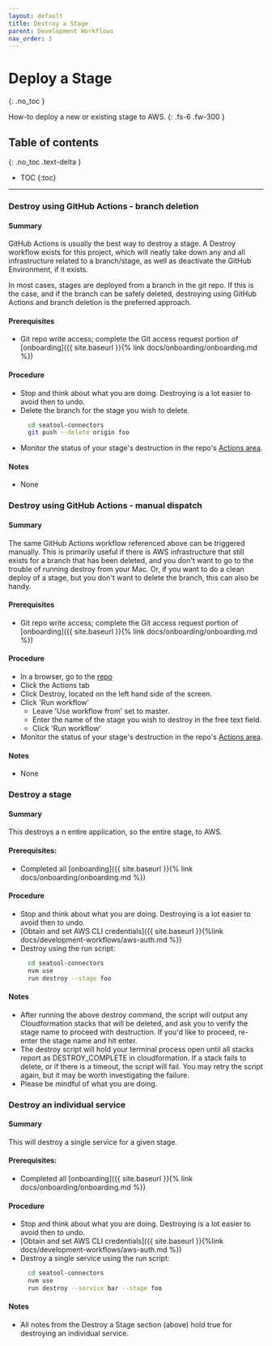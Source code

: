 ```yaml
---
layout: default
title: Destroy a Stage
parent: Development Workflows
nav_order: 3
---
```


# Deploy a Stage

{: .no_toc }

How-to deploy a new or existing stage to AWS.
{: .fs-6 .fw-300 }

## Table of contents

{: .no_toc .text-delta }

- TOC
  {:toc}

---

### Destroy using GitHub Actions - branch deletion

#### Summary

GitHub Actions is usually the best way to destroy a stage. A Destroy workflow exists for this project, which will neatly take down any and all infrastructure related to a branch/stage, as well as deactivate the GitHub Environment, if it exists.

In most cases, stages are deployed from a branch in the git repo. If this is the case, and if the branch can be safely deleted, destroying using GitHub Actions and branch deletion is the preferred approach.

#### Prerequisites

- Git repo write access; complete the Git access request portion of [onboarding]({{ site.baseurl }}{% link docs/onboarding/onboarding.md %})

#### Procedure

- Stop and think about what you are doing. Destroying is a lot easier to avoid then to undo.
- Delete the branch for the stage you wish to delete.
  ```bash
    cd seatool-connectors
    git push --delete origin foo
  ```
- Monitor the status of your stage's destruction in the repo's [Actions area](https://github.com/Enterprise-CMCS/seatool-connectors/actions).

#### Notes

- None

### Destroy using GitHub Actions - manual dispatch

#### Summary

The same GitHub Actions workflow referenced above can be triggered manually. This is primarily useful if there is AWS infrastructure that still exists for a branch that has been deleted, and you don't want to go to the trouble of running destroy from your Mac. Or, if you want to do a clean deploy of a stage, but you don't want to delete the branch, this can also be handy.

#### Prerequisites

- Git repo write access; complete the Git access request portion of [onboarding]({{ site.baseurl }}{% link docs/onboarding/onboarding.md %})

#### Procedure

- In a browser, go to the [repo](https://github.com/Enterprise-CMCS/seatool-connectors)
- Click the Actions tab
- Click Destroy, located on the left hand side of the screen.
- Click 'Run workflow'
  - Leave 'Use workflow from' set to master.
  - Enter the name of the stage you wish to destroy in the free text field.
  - Click 'Run workflow'
- Monitor the status of your stage's destruction in the repo's [Actions area](https://github.com/Enterprise-CMCS/seatool-connectors/actions).

#### Notes

- None

### Destroy a stage

#### Summary

This destroys a n entire application, so the entire stage, to AWS.

#### Prerequisites:

- Completed all [onboarding]({{ site.baseurl }}{% link docs/onboarding/onboarding.md %})

#### Procedure

- Stop and think about what you are doing. Destroying is a lot easier to avoid then to undo.
- [Obtain and set AWS CLI credentials]({{ site.baseurl }}{%link docs/development-workflows/aws-auth.md %})
- Destroy using the run script:
  ```bash
    cd seatool-connectors
    nvm use
    run destroy --stage foo
  ```

#### Notes

- After running the above destroy command, the script will output any Cloudformation stacks that will be deleted, and ask you to verify the stage name to proceed with destruction. If you'd like to proceed, re-enter the stage name and hit enter.
- The destroy script will hold your terminal process open until all stacks report as DESTROY_COMPLETE in cloudformation. If a stack fails to delete, or if there is a timeout, the script will fail. You may retry the script again, but it may be worth investigating the failure.
- Please be mindful of what you are doing.

### Destroy an individual service

#### Summary

This will destroy a single service for a given stage.

#### Prerequisites:

- Completed all [onboarding]({{ site.baseurl }}{% link docs/onboarding/onboarding.md %})

#### Procedure

- Stop and think about what you are doing. Destroying is a lot easier to avoid then to undo.
- [Obtain and set AWS CLI credentials]({{ site.baseurl }}{%link docs/development-workflows/aws-auth.md %})
- Destroy a single service using the run script:
  ```bash
    cd seatool-connectors
    nvm use
    run destroy --service bar --stage foo
  ```

#### Notes

- All notes from the Destroy a Stage section (above) hold true for destroying an individual service.
